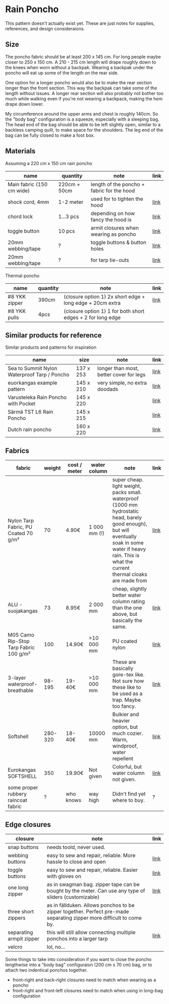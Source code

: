 # Rain Poncho

This pattern doesn't actually exist yet. These are just notes for supplies, references, and design consideraions.

## Size

The poncho fabric should be at least 200 x 145 cm. For long people maybe closer to 250 x 150 cm.
A 210 - 215 cm length will drape roughly down to the knees when worn without a backpak. 
Wearing a backpak under the poncho will eat up some of the length on the rear side.

One option for a longer poncho would also be to make the rear section longer than the front section.
This way the backpak can take some of the length without issues.
A longer rear section will also probably not bother too much while walking even if you're not wearing a backpack, making the hem drape down lower.


My circumference around the upper arms and chest is roughly 140cm.
So the "body bag" configuration is a squeeze, especially with a sleeping bag.
The head end of the bag should be able to be left slightly open, similar to a backless camping quilt, to make space for the shoulders.
The leg end of the bag can be fully closed to make a foot box.



## Materials

Assuming a 220 cm x 150 cm rain poncho 

| name                      | quantity      | note                                              | link
|---------------------------|---------------|---------------------------------------------------|----------------
| Main fabric (150 cm wide) | 220cm + 50cm  | length of the poncho + fabric for the hood        |
| shock cord, 4mm           | 1-2 meter     | used for to tighten the hood                      | [link](https://www.shelbyoutdoor.com/product_info.php?cPath=402_644_121&products_id=73)
| chord lock                | 1...3 pcs     | depending on how fancy the hood is                | [link](https://www.varusteleka.fi/fi/product/narulukko/62725)
| toggle button             | 10 pcs        | armit closures when wearing as poncho             | [link](https://www.shelbyoutdoor.com/product_info.php?products_id=421)
| 20mm webbing/tape         | ?             | toggle buttons & button holes                     | [link](https://www.shelbyoutdoor.com/product_info.php?cPath=402_141_120&products_id=107)
| 20mm webbing/tape         | ?             | for tarp tie-outs                                 | [link](https://www.shelbyoutdoor.com/product_info.php?cPath=402_141_120&products_id=107)


Thermal poncho

| name                      | quantity      | note                                    | link
|---------------------------|---------------|-----------------------------------------|-----------------------------------
| #8 YKK zipper             | 390cm         | (closure option 1) 2x short edge + long edge + 20cm extra     | [link](https://www.shelbyoutdoor.com/product_info.php?products_id=9202)
| #8 YKK pulls              | 4pcs          | (closure option 1) 1 for both short edges + 2 for long edge   | 

## Similar products for reference


Similar products and patterns for inspiration

| name                                          | size      | note                                    | link
|-----------------------------------------------|-----------|-----------------------------------------|--
| Sea to Summit Nylon Waterproof Tarp / Poncho  | 137 x 253 | longer than most, better cover for legs | [link](https://varuste.net/p69942/sea-to-summit-nylon-waterproof-tarp-poncho)
| euorkangas example pattern                    | 145 x 210 | very simple, no extra doodads           | [link](https://www.eurokangas.fi/ompeluohjeet-ja-kaavat/sadeviitta)
| Varusteleka Rain Poncho with Pocket           | 145 x 220 |                                         | [link](https://www.varusteleka.com/en/product/varusteleka-rain-poncho-with-pocket/77532)
| Särmä TST L6 Rain Poncho                      | 145 x 215 |                                         | [link](https://www.varusteleka.com/en/product/sarma-tst-l6-rain-poncho-m05-woodland-camo/51298-A)
| Dutch rain poncho                             | 160 x 220 |                                         | [link](https://www.varusteleka.com/en/product/dutch-rain-poncho-dpm-surplus/65169)


## Fabrics


| fabric                                | weight    | cost / meter  | water column  | note                                    | link
|---------------------------------------|-----------|---------------|---------------|-----------------------------------------|--------------
| Nylon Tarp Fabric, PU Coated 70 g/m²  | 70        | 4.90€         | 1 000 mm (!)  | super cheap. light weight, packs small. waterproof (1000 mm hydrostatic head, barely good enough), but will eventually soak in some water if heavy rain. This is what the current thermal cloaks are made from | [link](https://www.shelbyoutdoor.com/product_info.php?products_id=90)
| ALU -suojakangas                      | 73        | 8.95€         | 2 000 mm      | cheap, slightly better water column rating than the one above, but basically the same.                | [link](https://www.eurokangas.fi/alu-suojakangas-tummanvihrea-v300-5602363v300)
| M05 Camo Rip-Stop Tarp Fabric 100 g/m²| 100       | 14.90€        | >10 000 mm    | PU coated nylon                                                                                       | [link](https://www.shelbyoutdoor.com/product_info.php?cPath=402_22_640&products_id=9130)
| 3-layer waterproof-breathable         | 98-195    | 19-40€        | >10 000 mm    | These are basically gore-tex like. Not sure how these like to be used as a trap. Maybe too fancy.     | [link](https://www.shelbyoutdoor.com/search_result.php?keywords=3-layer)
| Softshell                             | 280-320   | 18-40€        | 10000 mm      | Bulkier and heavier option, but much cozier. Warm, windproof, water repellent                         | [link](https://www.shelbyoutdoor.com/search_result.php?keywords=softshell)
| Eurokangas SOFTSHELL                  | 350       | 19.90€        | Not given     | Colorful, but water column not given.                                                                 | [link](https://www.eurokangas.fi/softshell-3-kerroksinen-tummanvihrea-v300-5602044v300)
| some proper rubbery raincoat fabric   | ?         | who knows     | way high      | Didn't find yet where to buy.             | ?


## Edge closures

| closure                   | note                                    | link
|---------------------------|-----------------------------------------|--
| snap buttons              | needs toold, never used. 
| webbing buttons           | easy to sew and repair, reliable. More hassle to close and open  | [link](https://www.shelbyoutdoor.com/product_info.php?products_id=8128)
| toggle buttons            | easy to sew and repair, reliable. Easier with gloves on           | [link](https://www.shelbyoutdoor.com/product_info.php?products_id=421)
| one long zipper           | as in swagman bag. zipper tape can be bought by the meter. Can use any type of sliders (customizable) | [link](https://www.shelbyoutdoor.com/product_info.php?products_id=9202)
| three short zippers       | as in fällduken. Allows ponchos to be zipper together. Perfect pre-made separating zipper more difficult to come by. 
| separating armpit zipper  | this will still allow connecting multiple ponchos into a larger tarp | [link](https://www.shelbyoutdoor.com/product_info.php?products_id=5076)
| velcro                    | lol, no...


Some things to take into consideration if you want to close the poncho lengthwise into a "body bag" configuraion (200 cm x 70 cm) bag, or to attach two indentical ponchos together. 

- front-right and back-right closures need to match when wearing as a poncho
- front-right and front-left closures need to match when using in long-bag configuration


